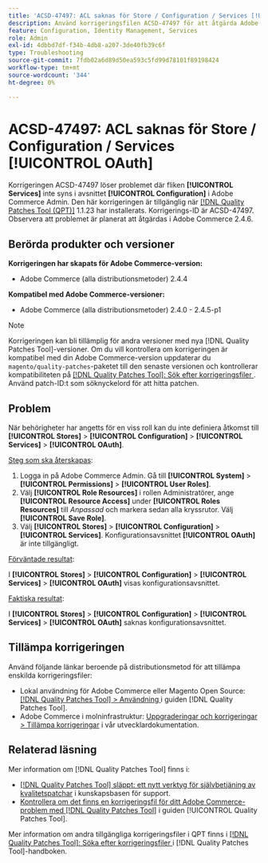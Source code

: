 ```yaml
---
title: 'ACSD-47497: ACL saknas för Store / Configuration / Services [!UICONTROL OAuth]'
description: Använd korrigeringsfilen ACSD-47497 för att åtgärda Adobe Commerce-problemet när behörigheter anges för en viss roll och du inte kan definiera åtkomst till konfigurationsavsnittet.
feature: Configuration, Identity Management, Services
role: Admin
exl-id: 4dbbd7df-f34b-4db8-a207-3de40fb39c6f
type: Troubleshooting
source-git-commit: 7fdb02a6d89d50ea593c5fd99d78101f89198424
workflow-type: tm+mt
source-wordcount: '344'
ht-degree: 0%

---
```


# ACSD-47497: ACL saknas för Store / Configuration / Services [!UICONTROL OAuth]

Korrigeringen ACSD-47497 löser problemet där fliken **[!UICONTROL Services]** inte syns i avsnittet **[!UICONTROL Configuration]** i Adobe Commerce Admin. Den här korrigeringen är tillgänglig när [[!DNL Quality Patches Tool (QPT)]](https://experienceleague.adobe.com/en/docs/commerce-operations/tools/quality-patches-tool/quality-patches-tool-to-self-serve-quality-patches) 1.1.23 har installerats. Korrigerings-ID är ACSD-47497. Observera att problemet är planerat att åtgärdas i Adobe Commerce 2.4.6.

## Berörda produkter och versioner

**Korrigeringen har skapats för Adobe Commerce-version:**
* Adobe Commerce (alla distributionsmetoder) 2.4.4

**Kompatibel med Adobe Commerce-versioner:**
* Adobe Commerce (alla distributionsmetoder) 2.4.0 - 2.4.5-p1

>[!NOTE]
>
>Korrigeringen kan bli tillämplig för andra versioner med nya [!DNL Quality Patches Tool]-versioner. Om du vill kontrollera om korrigeringen är kompatibel med din Adobe Commerce-version uppdaterar du `magento/quality-patches`-paketet till den senaste versionen och kontrollerar kompatibiliteten på [[!DNL Quality Patches Tool]: Sök efter korrigeringsfiler ](https://experienceleague.adobe.com/tools/commerce-quality-patches/index.html). Använd patch-ID:t som söknyckelord för att hitta patchen.

## Problem

När behörigheter har angetts för en viss roll kan du inte definiera åtkomst till **[!UICONTROL Stores]** > **[!UICONTROL Configuration]** > **[!UICONTROL Services]** > **[!UICONTROL OAuth]**.

<u>Steg som ska återskapas</u>:

1. Logga in på Adobe Commerce Admin. Gå till **[!UICONTROL System]** > **[!UICONTROL Permissions]** > **[!UICONTROL User Roles]**.
1. Välj **[!UICONTROL Role Resources]** i rollen Administratörer, ange **[!UICONTROL Resource Access]** under **[!UICONTROL Roles Resources]** till _Anpassad_ och markera sedan alla kryssrutor. Välj **[!UICONTROL Save Role]**.
1. Välj **[!UICONTROL Stores]** > **[!UICONTROL Configuration]** > **[!UICONTROL Services]**. Konfigurationsavsnittet **[!UICONTROL OAuth]** är inte tillgängligt.

<u>Förväntade resultat</u>:

I **[!UICONTROL Stores]** > **[!UICONTROL Configuration]** > **[!UICONTROL Services]** > **[!UICONTROL OAuth]** visas konfigurationsavsnittet.

<u>Faktiska resultat</u>:

I **[!UICONTROL Stores]** > **[!UICONTROL Configuration]** > **[!UICONTROL Services]** > **[!UICONTROL OAuth]** saknas konfigurationsavsnittet.

## Tillämpa korrigeringen

Använd följande länkar beroende på distributionsmetod för att tillämpa enskilda korrigeringsfiler:

* Lokal användning för Adobe Commerce eller Magento Open Source: [[!DNL Quality Patches Tool] > Användning ](/help/tools/quality-patches-tool/usage.md) i guiden [!DNL Quality Patches Tool].
* Adobe Commerce i molninfrastruktur: [Uppgraderingar och korrigeringar > Tillämpa korrigeringar](https://experienceleague.adobe.com/docs/commerce-cloud-service/user-guide/develop/upgrade/apply-patches.html) i vår utvecklardokumentation.

## Relaterad läsning

Mer information om [!DNL Quality Patches Tool] finns i:

* [[!DNL Quality Patches Tool] släppt: ett nytt verktyg för självbetjäning av kvalitetspatchar](https://experienceleague.adobe.com/en/docs/commerce-operations/tools/quality-patches-tool/quality-patches-tool-to-self-serve-quality-patches) i kunskapsbasen för support.
* [Kontrollera om det finns en korrigeringsfil för ditt Adobe Commerce-problem med  [!DNL Quality Patches Tool]](/help/tools/quality-patches-tool/patches-available-in-qpt/check-patch-for-magento-issue-with-magento-quality-patches.md) i guiden [!UICONTROL Quality Patches Tool].


Mer information om andra tillgängliga korrigeringsfiler i QPT finns i [[!DNL Quality Patches Tool]: Söka efter korrigeringsfiler ](https://experienceleague.adobe.com/tools/commerce-quality-patches/index.html) i [!DNL Quality Patches Tool]-handboken.
